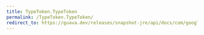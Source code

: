 ```yaml
---
title: TypeToken.TypeToken
permalink: /TypeToken.TypeToken/
redirect_to: https://guava.dev/releases/snapshot-jre/api/docs/com/google/common/reflect/TypeToken.html#TypeToken--
---
```

